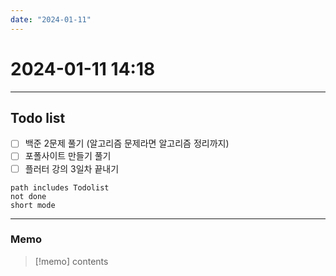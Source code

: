 ```yaml
---
date: "2024-01-11"
---
```

# 2024-01-11 14:18
---
## Todo list
- [ ] 백준 2문제 풀기 (알고리즘 문제라면 알고리즘 정리까지)
- [ ] 포폴사이트 만들기 풀기
- [ ] 플러터 강의 3일차 끝내기
```tasks
path includes Todolist
not done
short mode
```
---
### Memo
> [!memo]
> contents
